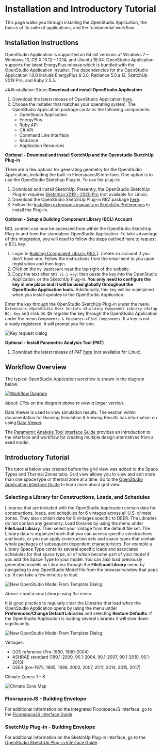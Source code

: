 <h1>Installation and Introductory Tutorial</h1>
This page walks you through installing the OpenStudio Application, the basics of its suite of applications, and the fundamental workflow.

## Installation Instructions
OpenStudio Application is supported on 64-bit versions of Windows 7 &ndash; Windows 10, OS X 10.12 &ndash; 10.14, and Ubuntu 18.04.
OpenStudio Application supports the latest EnergyPlus release which is bundled with the OpenStudio Application installer. The dependencies for the OpenStudio Application 1.0.0 include EnergyPlus 9.3.0, Radiance 5.0.a.12, SketchUp 2019 Pro, and Ruby 2.5.5.

###Installation Steps
__Download and install OpenStudio Application__

1. Download the latest release of OpenStudio Application [here](https://github.com/NREL/OpenStudioApplication/releases).
2. Choose the installer that matches your operating system. The OpenStudio Application package contains the following components:
    - OpenStudio Application
    - EnergyPlus
    - Ruby API
    - C# API
    - Command Line Interface
    - Radiance
    - Application Resources

__Optional - Download and install SketchUp and the Openstudio SketchUp Plug-in__

There are a few options for generating geometry for the OpenStudio Application, including the built-in FloorspaceJS interface. One option is to use the OpenStudio Sketchup Plug-in. To use the plug-in:

1. Download and install SketchUp. Presently, the OpenStudio SketchUp Plug-in requires [SketchUp 2019 - 2020 Pro](https://www.sketchup.com/) (not available for Linux).
2. Download the OpenStudio SketchUp Plug-in RBZ package [here](https://github.com/NREL/openstudio-sketchup-plugin/releases).
3. Follow the [Installing extensions manually in SketchUp Preferences](https://help.sketchup.com/en/extension-warehouse/adding-extensions-sketchup) to install the Plug-in.

__Optional - Setup a Building Component Library (BCL) Account__

BCL content can now be accessed from within the OpenStudio SketchUp Plug-in and from the standalone OpenStudio Application. To take advantage of this integration, you will need to follow the steps outlined here to request a BCL key.

1. Login to [Building Component Library (BCL)](https://bcl.nrel.gov/). Create an account if you don't have one. Follow the instructions from the email sent to you upon registration and then login.
2. Click on the `My Dashboard` near the top right of the website.
3. Copy the text after `API v1.1 key`: then paste the key into the OpenStudio Application, or the SketchUp Plug-in. __You only need to configure the key in one place and it will be used globally throughout the OpenStudio Application tools.__ Additionally, this key will be maintained when you install updates to the OpenStudio Application.

Enter the key through the OpenStudio SketchUp Plug-in under the menu `Extensions->OpenStudio User Scripts->Building Component Library->Setup BCL Key` and click `OK`. __Or__ register the key through the OpenStudio Application under the menu `Components & Measures->Find Components`. If a key is not already registered, it will prompt you for one.

![Key request dialog](img/bcl_key_request.png)

__Optional - Install Parametric Analysis Tool (PAT)__

1. Download the latest release of PAT [here](https://github.com/NREL/OpenStudio-PAT/releases) (not available for Linux).

## Workflow Overview
The typical OpenStudio Application workflow is shown in the diagram below.

[![Workflow Diagram](img/workflow_diagram.png "Click to view")](img/workflow_diagram.png)

*About: Click on the diagram above to view a larger version.*

Data Viewer is used to view simulation results. The section within documentation for Running Simulation & Viewing Results has information on using [Data Viewer](../tutorials/running_your_simulation/#using-data-viewer).

The [Parametric Analysis Tool Interface Guide](http://nrel.github.io/OpenStudio-user-documentation/reference/parametric_analysis_tool_2/) provides an introduction to the interface and workflow for creating multiple design alternatives from a seed model.

## Introductory Tutorial
The tutorial below was created before the grid view was added to the Space Types and Thermal Zones tabs. Grid view allows you to view and edit more than one space type or thermal zone at a time. Go to the [OpenStudio Application Interface Guide](../reference/openstudio_application_interface.md) to learn more about grid view.

### Selecting a Library for Constructions, Loads, and Schedules

Libraries that are included with the OpenStudio Application contain data for constructions, loads, and schedules for 6 vintages across all U.S. climate zones. They also contain data for 9 vintages specific to DEER. The Libraries do not contain any geometry. Load libraries by using the menu under __File/Load Library__. Then select your vintage from the default file set. The Library data is organized such that you can access specific constructions and loads, or you can apply construction sets and space types that contain whole packages of subsequent dependent characteristics. For example a Library Space Type contains several specific loads and associated schedules for that space type, all of which become part of your model if you add the Space Type to your model. You can also load previously generated models as Libraries through the __File/Load Library__ menu by navigating to any OpenStudio Model file from the browser window that pops up. It can take a few minutes to load.

![New OpenStudio Model From Template Dialog](img/menu_libraries.png)

*Above: Load a new Library using the menu.*

It is good practice to regularly clear the Libraries that load when the OpenStudio Application opens by using the menu under __Preferences/Change Default Libraries__ and selecting __Restore Defaults__. If the OpenStudio Application is loading several Libraries it will slow down significantly.

![New OpenStudio Model From Template Dialog](img/default_libraries.png)

Vintages:

- DOE reference (Pre-1980, 1980-2004)
- ASHRAE standard (189.1-2009, 90.1-2004, 90.1-2007, 90.1-2010, 90.1-2013)
- DEER (pre-1975, 1985, 1996, 2003, 2007, 2011, 2014, 2015, 2017)

Climate Zones: 1 - 8

![Climate Zone Map](img/create_model/climate_zones.png)

### FloorspaceJS - Building Envelope

For additional information on the integrated FloorspaceJS interface, go to the [FloorspaceJS Interface Guide](../reference/geometry_editor.md)

### SketchUp Plug-in - Building Envelope
For additional information on the SketchUp Plug-in interface, go to the [OpenStudio SketchUp Plug-in Interface Guide](../reference/sketchup_plugin_interface.md).


<!--
## Introductory Tutorial
- Choosing a Template
- Modeling the Building Envelope
- Assigning Building Activity
- Assigning Thermal Zones
- Assign Thermostats
- Saving the OpenStudio Model from the SketchUp Plugin
- Moving from the Plugin to the OpenStudio Application
- Adding Weather and Design Day Files
- Adding a Mechanical System
- Running a Simulation
- Viewing Simulation Results
-->
